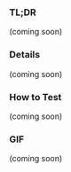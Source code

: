 <!--
https://docs.github.com/en/communities/using-templates-to-encourage-useful-issues-and-pull-requests/creating-a-pull-request-template-for-your-repository
-->
<!--
### This PR is Part of a Series

- #...
- #...
- #...

-->

### TL;DR

(coming soon)

### Details

(coming soon)

### How to Test

(coming soon)

### GIF

(coming soon)
